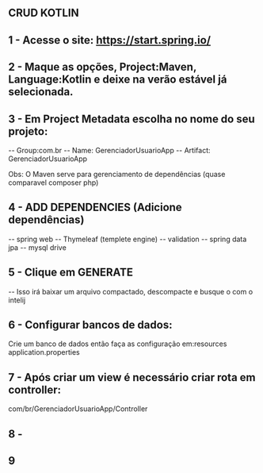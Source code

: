 ## CRUD KOTLIN

## 1 - Acesse o site: https://start.spring.io/
## 2 - Maque as opções, Project:Maven, Language:Kotlin e deixe na verão estável já selecionada.
## 3 - Em Project Metadata escolha no nome do seu projeto:
-- Group:com.br
-- Name: GerenciadorUsuarioApp
-- Artifact: GerenciadorUsuarioApp

Obs: O Maven serve para gerenciamento de dependências (quase comparavel composer php)

## 4 - ADD DEPENDENCIES (Adicione dependências)
-- spring web
-- Thymeleaf (templete engine)
-- validation
-- spring data jpa
-- mysql drive

## 5 - Clique em GENERATE
-- Isso irá baixar um arquivo compactado, descompacte e busque o com o intelij

## 6 - Configurar bancos de dados:
Crie um banco de dados então faça as configuração em:resources application.properties

## 7 - Após criar um view é necessário criar rota em controller:
com/br/GerenciadorUsuarioApp/Controller

## 8 - 

## 9 